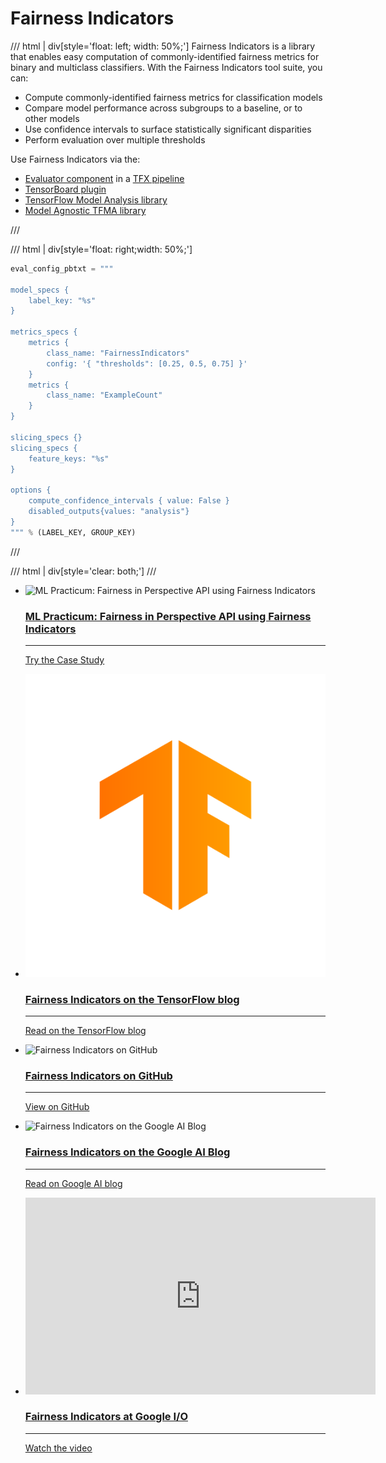 # Fairness Indicators

/// html | div[style='float: left; width: 50%;']
Fairness Indicators is a library that enables easy computation of commonly-identified fairness metrics for binary and multiclass classifiers. With the Fairness Indicators tool suite, you can:

- Compute commonly-identified fairness metrics for classification models
- Compare model performance across subgroups to a baseline, or to other models
- Use confidence intervals to surface statistically significant disparities
- Perform evaluation over multiple thresholds

Use Fairness Indicators via the:

- [Evaluator component](https://tensorflow.github.io/tfx/guide/evaluator/) in a [TFX pipeline](https://tensorflow.github.io/tfx/)
- [TensorBoard plugin](https://github.com/tensorflow/tensorboard/blob/master/docs/fairness-indicators.md)
- [TensorFlow Model Analysis library](https://tensorflow.github.io/tfx/guide/fairness_indicators/)
- [Model Agnostic TFMA library](https://tensorflow.github.io/tfx/guide/fairness_indicators/#using-fairness-indicators-with-non-tensorflow-models)
<!-- TODO: Change the TFMA link when the new docs are deployed -->
///

/// html | div[style='float: right;width: 50%;']
```python
eval_config_pbtxt = """

model_specs {
    label_key: "%s"
}

metrics_specs {
    metrics {
        class_name: "FairnessIndicators"
        config: '{ "thresholds": [0.25, 0.5, 0.75] }'
    }
    metrics {
        class_name: "ExampleCount"
    }
}

slicing_specs {}
slicing_specs {
    feature_keys: "%s"
}

options {
    compute_confidence_intervals { value: False }
    disabled_outputs{values: "analysis"}
}
""" % (LABEL_KEY, GROUP_KEY)
```
///

/// html | div[style='clear: both;']
///

<div class="grid cards" markdown>

-   ![ML Practicum: Fairness in Perspective API using Fairness Indicators](https://www.tensorflow.org/static/responsible_ai/fairness_indicators/images/mlpracticum_480.png)

    ### [ML Practicum: Fairness in Perspective API using Fairness Indicators](https://developers.google.com/machine-learning/practica/fairness-indicators?utm_source=github&utm_medium=github&utm_campaign=fi-practicum&utm_term=&utm_content=repo-body)

    ---

    [Try the Case Study](https://developers.google.com/machine-learning/practica/fairness-indicators?utm_source=github&utm_medium=github&utm_campaign=fi-practicum&utm_term=&utm_content=repo-body)

-   ![Fairness Indicators on the TensorFlow blog](images/tf_full_color_primary_icon.svg)

    ### [Fairness Indicators on the TensorFlow blog](https://blog.tensorflow.org/2019/12/fairness-indicators-fair-ML-systems.html)

    ---

    [Read on the TensorFlow blog](https://blog.tensorflow.org/2019/12/fairness-indicators-fair-ML-systems.html)

-   ![Fairness Indicators on GitHub](https://www.tensorflow.org/static/resources/images/github-card-16x9_480.png)

    ### [Fairness Indicators on GitHub](https://github.com/tensorflow/fairness-indicators)
    ---

    [View on GitHub](https://github.com/tensorflow/fairness-indicators)

-   ![Fairness Indicators on the Google AI Blog](https://www.tensorflow.org/static/responsible_ai/fairness_indicators/images/googleai_720.png)

    ### [Fairness Indicators on the Google AI Blog](https://ai.googleblog.com/2019/12/fairness-indicators-scalable.html)
    ---

    [Read on Google AI blog](https://ai.googleblog.com/2019/12/fairness-indicators-scalable.html)

-   <iframe width="560" height="315" src="https://www.youtube.com/embed/6CwzDoE8J4M?si=gIL2KHdj96_SxdVH" title="YouTube video player" frameborder="0" allow="accelerometer; autoplay; clipboard-write; encrypted-media; gyroscope; picture-in-picture; web-share" referrerpolicy="strict-origin-when-cross-origin" allowfullscreen></iframe>

    ### [Fairness Indicators at Google I/O](https://www.youtube.com/watch?v=6CwzDoE8J4M)

    ---

    [Watch the video](https://www.youtube.com/watch?v=6CwzDoE8J4M)

</div>
